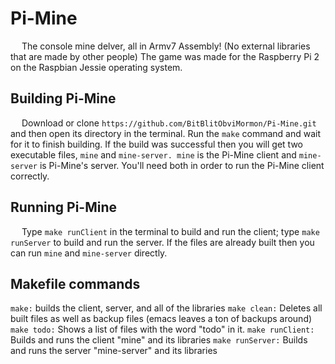 # Pi-Mine
&emsp; The console mine delver, all in Armv7 Assembly! (No external libraries that are made by other people) The game was made for the Raspberry Pi 2 on the Raspbian Jessie operating system.
## Building Pi-Mine
&emsp; Download or clone `https://github.com/BitBlitObviMormon/Pi-Mine.git` and then open its directory in the terminal. Run the `make` command and wait for it to finish building. If the build was successful then you will get two executable files, `mine` and `mine-server. mine` is the Pi-Mine client and `mine-server` is Pi-Mine's server. You'll need both in order to run the Pi-Mine client correctly.
## Running Pi-Mine
&emsp; Type `make runClient` in the terminal to build and run the client; type `make runServer` to build and run the server. If the files are already built then you can run `mine` and `mine-server` directly.
## Makefile commands
`make:` builds the client, server, and all of the libraries
`make clean:` Deletes all built files as well as backup files (emacs leaves a ton of backups around)
`make todo:` Shows a list of files with the word "todo" in it.
`make runClient:` Builds and runs the client "mine" and its libraries
`make runServer:` Builds and runs the server "mine-server" and its libraries
